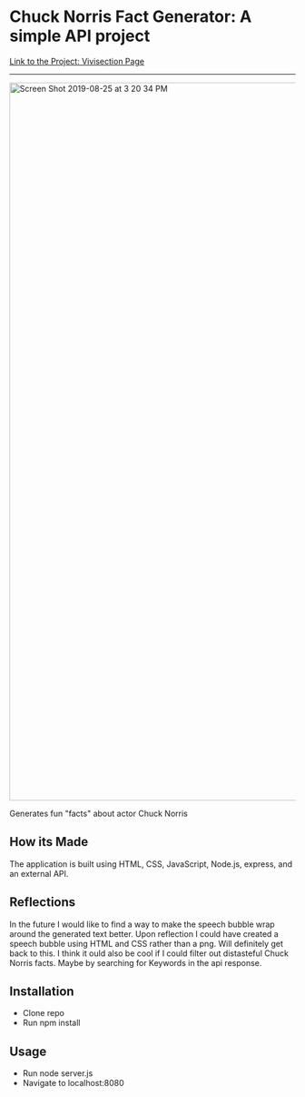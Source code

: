 # Chuck Norris Fact Generator: A simple API project
[Link to the Project: Vivisection Page](https://projectvivisection.netlify.com) 

___
<img width="1263" alt="Screen Shot 2019-08-25 at 3 20 34 PM" src="https://user-images.githubusercontent.com/49502261/63658412-522a0800-c778-11e9-837a-5b1d57c44a3c.png">

Generates fun "facts" about actor Chuck Norris

## How its Made
The application is built using HTML, CSS, JavaScript, Node.js, express, and an external API.


## Reflections
In the future I would like to find a way to make the speech bubble wrap around the generated text better. Upon reflection I could have created a speech bubble using HTML and CSS rather than a png. Will definitely get back to this. I think it ould also be cool if I could filter out distasteful Chuck Norris facts. Maybe by searching for Keywords in the api response. 

## Installation
* Clone repo
* Run npm install

## Usage
* Run node server.js
* Navigate to localhost:8080
